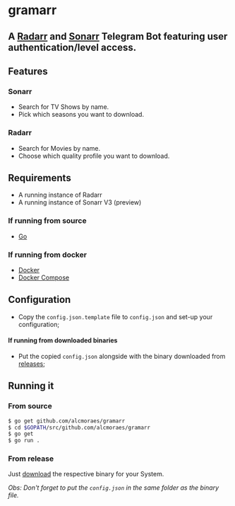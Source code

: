 # gramarr
## A [Radarr](https://github.com/Radarr/Radarr) and [Sonarr](https://github.com/Sonarr/Sonarr) Telegram Bot featuring user authentication/level access.

## Features

### Sonarr

- Search for TV Shows by name.
- Pick which seasons you want to download.

### Radarr

- Search for Movies by name.
- Choose which quality profile you want to download.

## Requirements

- A running instance of Radarr
- A running instance of Sonarr V3 (preview)

### If running from source

- [Go](https://golang.org/)

### If running from docker

- [Docker](https://docker.io)
- [Docker Compose](https://docs.docker.com/compose/)

## Configuration

- Copy the `config.json.template` file to `config.json` and set-up your configuration;

#### If running from downloaded binaries
- Put the copied `config.json` alongside with the binary downloaded from [releases](https://github.com/alcmoraes/gramarr/releases);

## Running it


### From source

```bash
$ go get github.com/alcmoraes/gramarr
$ cd $GOPATH/src/github.com/alcmoraes/gramarr
$ go get
$ go run .
```

### From release

Just [download](https://github.com/alcmoraes/gramarr/releases/latest) the respective binary for your System.

*Obs: Don't forget to put the `config.json` in the same folder as the binary file.*

